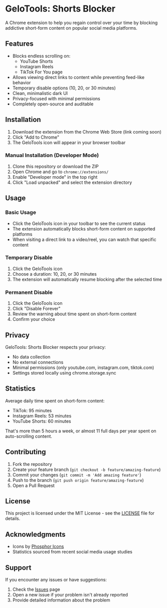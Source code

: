 # GeloTools: Shorts Blocker

A Chrome extension to help you regain control over your time by blocking addictive short-form content on popular social media platforms.

## Features

- Blocks endless scrolling on:
  - YouTube Shorts
  - Instagram Reels
  - TikTok For You page
- Allows viewing direct links to content while preventing feed-like behavior
- Temporary disable options (10, 20, or 30 minutes)
- Clean, minimalistic dark UI
- Privacy-focused with minimal permissions
- Completely open-source and auditable

## Installation

1. Download the extension from the Chrome Web Store (link coming soon)
2. Click "Add to Chrome"
3. The GeloTools icon will appear in your browser toolbar

### Manual Installation (Developer Mode)

1. Clone this repository or download the ZIP
2. Open Chrome and go to `chrome://extensions/`
3. Enable "Developer mode" in the top right
4. Click "Load unpacked" and select the extension directory

## Usage

### Basic Usage

- Click the GeloTools icon in your toolbar to see the current status
- The extension automatically blocks short-form content on supported platforms
- When visiting a direct link to a video/reel, you can watch that specific content

### Temporary Disable

1. Click the GeloTools icon
2. Choose a duration: 10, 20, or 30 minutes
3. The extension will automatically resume blocking after the selected time

### Permanent Disable

1. Click the GeloTools icon
2. Click "Disable Forever"
3. Review the warning about time spent on short-form content
4. Confirm your choice

## Privacy

GeloTools: Shorts Blocker respects your privacy:

- No data collection
- No external connections
- Minimal permissions (only youtube.com, instagram.com, tiktok.com)
- Settings stored locally using chrome.storage.sync

## Statistics

Average daily time spent on short-form content:

- TikTok: 95 minutes
- Instagram Reels: 53 minutes
- YouTube Shorts: 60 minutes

That's more than 5 hours a week, or almost 11 full days per year spent on auto-scrolling content.

## Contributing

1. Fork the repository
2. Create your feature branch (`git checkout -b feature/amazing-feature`)
3. Commit your changes (`git commit -m 'Add amazing feature'`)
4. Push to the branch (`git push origin feature/amazing-feature`)
5. Open a Pull Request

## License

This project is licensed under the MIT License - see the [LICENSE](LICENSE) file for details.

## Acknowledgments

- Icons by [Phosphor Icons](https://phosphoricons.com/)
- Statistics sourced from recent social media usage studies

## Support

If you encounter any issues or have suggestions:

1. Check the [Issues](https://github.com/gelotools/shorts-blocker/issues) page
2. Open a new issue if your problem isn't already reported
3. Provide detailed information about the problem 